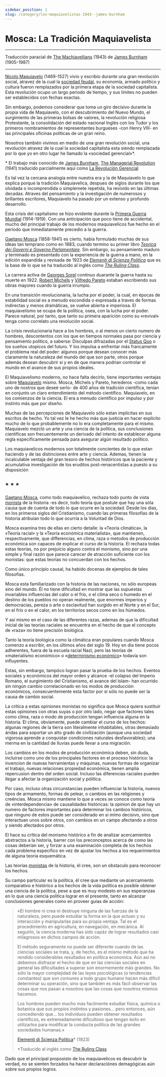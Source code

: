 ```yaml
---
sidebar_position: 1
slug: /category/los-maquiavelistas-1943--james-burnham
---
```


# Mosca: La Tradición Maquiavelista


 <hr style={{  marginTop: '1em' }} />

<p class="md_footnote_size">
Traducción paracial de <a href="https://archive.org/details/in.ernet.dli.2015.247666" target="_blank" rel="noopener noreferrer">The Machiavellians</a> (1943) de <a href="https://es.wikipedia.org/wiki/James_Burnham" target="_blank" rel="noopener noreferrer">James Burnham</a> (1905-1987) <br />
</p>

 <hr style={{  marginBottom: '2em' }} />



<p><a href="https://es.wikipedia.org/wiki/Nicol%C3%A1s_Maquiavelo" target="_blank" rel="noopener noreferrer">Nicolo Maquiavelo</a> (1469-1527) vivio y escribio durante una gran revolución social, atravez de la cual la <a href="https://es.wikipedia.org/wiki/Feudalismo" target="_blank" rel="noopener noreferrer">sociedad feudal</a>, su economía, armado político y cultura fueron remplazados por la primera etapa de la sociedad capitalista. Esta revolución ocupo un largo periodo de tiempo, y sus limites no pueden ser establecidos con fechas exactas.</p>


Sin embargo, podemos considerar que toma un giro decisivo durante la propia vida de Maquiavelo, con el descubrimiento del Nuevo Mundo, el surgimiento de las primeras bolsas de valores, la revolución religiosa Protestante, la consolidación del estado nacional Inglés con los Tudor y los primeros nombramientos de representantes burgueses -con Henry VIII- en las principales oficinas politicas de un gran reino.


Nosotros también vivimos en medio de una gran revolución social, una revolución atravez de la cual la sociedad capitalista esta siendo remplazada por lo que yo en otro lugar he llamado la «sociedad gerencial»*.

<p class="md_footnote_size">* El trabajo más conocido de <a href="https://es.wikipedia.org/wiki/James_Burnham" target="_blank" rel="noopener noreferrer">James Burnham</a>, <a href="https://archive.org/details/in.ernet.dli.2015.17923/page/n3/mode/2up" target="_blank" rel="noopener noreferrer">The Managerial Revolution</a> (1941) traducido parcialmente aquí como <a href="/textosI/category/la-revolución-gerencial-1941--james-burnham" class="lnk">La Revolución Gerencial</a></p>

Es tal vez la cercana analogía entre nuestra era y la de Maquiavelo lo que explica porque la tradición Maquiavelica, despues de siglos durante los que olvidada o incomprendida o simplemete repetida, ha revivido en las últimas decadas. Atraves del pensamiento y la investigación de numerosos y brillantes escritores, Maquiavelo ha pasado por un extenso y profundo desarrollo.

Esta crisis del capitalismo se hizo evidente durante la <a href="https://es.wikipedia.org/wiki/Primera_Guerra_Mundial" target="_blank" rel="noopener noreferrer">Primera Guerra Mundial</a> (1914-1919). Con una anticipación que poco tiene de accidental, mucho del principal trabajo de los modernos maquiavelicos fue hecho en el periodo que inmediatamente precedio a la guerra.


<p><a href="https://es.wikipedia.org/wiki/Gaetano_Mosca" target="_blank" rel="noopener noreferrer">Gaetano Mosca</a> (1858-1941) es cierto, había formulado muchas de sus ideas tan temprano como en 1883, cuando termino su primer libro <i><a href="https://www.goodreads.com/book/show/3914408-teorica-dei-governi-e-governo-parlamentare" target="_blank" rel="noopener noreferrer">Teorica dei Governi e Governo Parlamentare</a></i>. Sin embargo, su pensamiento maduro y terminado es presentado con la experiencia de la guerra a mano, en la edición expandida y revisada de 1923 de <i><a href="https://archive.org/details/elementidiscienz00moscuoft" target="_blank" rel="noopener noreferrer">Elementi di Scienza Politica</a></i> que es la base de lo que se ha traducido al inglés como <i><a href="https://archive.org/details/in.ernet.dli.2015.190559" target="_blank" rel="noopener noreferrer">The Ruling Class</a></i>.</p>


La carrera activa de <a href="https://es.wikipedia.org/wiki/Georges_Sorel" target="_blank" rel="noopener noreferrer">Georges Sorel</a> continuo duarante la guerra hasta su muerte en 1922. <a href="https://es.wikipedia.org/wiki/Robert_Michels" target="_blank" rel="noopener noreferrer">Robert Michels</a> y <a href="https://es.wikipedia.org/wiki/Vilfredo_Pareto" target="_blank" rel="noopener noreferrer">Vilfredo Pareto</a> estaban escribiendo sus obras mayores cuando la guerra irrumpio.


En una transición revolucionaria, la lucha por el poder, la cual, en épocas de estabilidad social es a menudo escondida o expresada a traves de formas indirectas y menos dramáticas, se vuelve abierta e imperiosa. El maquiavelismo se ocupa de la política, osea, con la lucha por el poder. Parece natural, por tanto, que tanto su primera aparición como su «revival» tenga como correlato una revolución social.


La crisis revolucionaria hace a los hombres, o al menos un cierto numero de hombres, descontentos con los que en tiempos normales pasa por ciencia y pensamiento político, a saberse: Disculpas difrazadas por el <a href="https://es.wikipedia.org/wiki/Statu_quo" target="_blank" rel="noopener noreferrer">Status Quo</a> o los sueños utopicos del futuro. Y los impulsa a enfrentar más francamente el problema real del poder: algunos porque desean conocer más claramente la naturaleza del mundo del que son parte, otros porque además desean descubrir si y en de que manera podrian controlar el mundo en el avance de sus propios ideales.


El Maquiavelismo moderno, no hace falta decirlo, tiene importantes ventajas sobre <a href="https://es.wikipedia.org/wiki/Nicol%C3%A1s_Maquiavelo" target="_blank" rel="noopener noreferrer">Maquiavelo</a> mismo. Mosca, Michels y Pareto, herederos -como cada uno de nostros que deseé serlo- de 400 años de tradición científica, tenian en conjunto un claro entendimiento del método científico. Maquiavelo, en los comienzos de la ciencia. El era a menudo científico por impulso y por instinto más que por diseño.


Muchas de las percepciones de Maquiavelo sólo estan implicitas en sus escritos de hecho. Yo tal vez le he hecho más que justicia en hacer explicito mucho de lo que probablemente no lo era completamente para el mismo. Maquiavelo mezcló un arte y una ciencia de la política, sus conclusiones científicas son frecuentemente un derivado del intento de establecer alguna regla especificamente pensada para asegurar algún resultado político.


Los maquiavelicos modernos son totalmente concientes de lo que estan haciendo y de las distinciones entre arte y ciencia. Ademas, tienen la incalculable ventaja del gran tesoro de hechos históricos que la paciente y acumulativa investigación de los eruditos post-renacentistas a puesto a su disposición


##   * * *

<p><a href="https://es.wikipedia.org/wiki/Gaetano_Mosca" target="_blank" rel="noopener noreferrer">Gaetano Mosca</a>, como todo maquiavelico, rechaza todo punto de vista <a href="https://es.wikipedia.org/wiki/Monismo" target="_blank" rel="noopener noreferrer">monista</a> de la historia -es decir, todo teoría que postule que hay una sóla causa que de cuenta de todo lo que ocurre en la sociedad. Desde los dias, en los primeros siglos del Cristianismo, cuando las primeras filosofías de la historia atribuian todo lo que ocurría a la Voluntad de Dios.</p>

Mosca examina tres de ellas en cierto detalle: la «Teoría climática», la «Teoría racial» y la «Teoría económica materialista», que mantienen, respectivamente, que differencias, en clima, raza o metodos de producción económica son capaces de explicar el curso de la historia. El rechaza todas estas teorías, no por prejuicio alguno contra el monismo, sino por una simple y final razón que parece carecer de atracción suficiente con los monistas: que estas teorías no concuerdan con los hechos.

Como único principio causal, ha habido docenas de ejemplos de tales filosofías.

Mosca esta familiarizado con la historia de las naciones, no sólo europeas sino del mundo. Él no tiene dificultad en mostrar que las supuestas invariables influencias del calor o el frío, o el clima seco o humedo en el destino de los pueblos no operan realmente, que enormes imperios y democracias, pereza o arte o esclavitud han surgido en el Norte y en el Sur, en el frío o en el calor, en los territorios secos como en los húmedos.

Y así mismo en el caso de las diferentes razas, ademas de que la dificultad inicial de las teorías raciales se encuentra en el hecho de que el concepto de «raza» no tiene precisión biológica.

Tanto la teoría biológica como la climática eran populares cuando Mosca comenzo a escribir, en los últimos años del siglo 19. Hoy en día tiene pocos adherentes, fuera de la escuela racial Nazi, pero las teorías de «materialismo económico» o «<a href="http://www.centroedumatematica.com/aruiz/libros/Ocaso%20de%20una%20utopia/Capitulo_03/Parte_03_03.htm" target="_blank" rel="noopener noreferrer">determinismo económico</a>» todavía son influyentes.

Estas, sin embargo, tampóco logran pasar la prueba de los hechos. Eventos sociales y económicos del mayor orden y alcance -el colapso del Imperio Romano, el surgimiento del Cristianismo, el avance del Islam- han ocurrido sin ningún cambio correlacionado en los modos de producción económicos, consecuentemente esta factor por sí sólo no puede ser la causa de cambio social.

La crítica a estas opiniones monistas no significa que Mosca quiera sustituir estas opiniones con otras suyas o por otro lado, negar que factores tales como clíma, raza o modo de producción tengan influencia alguna en la historia. El clima, obviamente, puede cambiar el curso de los hechos: algunas regiones de la tierra son literalmente inhabitables, otras demasiado áridas para soportar un alto grado de civilización (aunque una sociedad vigorosa aprende a conquistar condiciones naturales desfavorables); una merma en la cantidad de lluvias puede llevar a una migración.

Los cambios en los modos de producción económica deben, sin duda, incluirse como uno de los principales factores en el proceso histórico: la invencion de nuevas herramientas y máquinas, nuevas formas de organizar el trabajo, nuevas relaciones propiedad económica, tienen amplia repercusion dentro del orden social. Incluso las diferencias raciales pueden llegar a afectar la organización social y pólitica.

Por caso, incluso otras circunstancias pueden influenciar la historia, nuevos tipos de armamento, formas de pelear, o cambios en las religiones y creéncias. Mosca mismo mantiene lo que a veces se conoce como teoría de «interdependencia» de causalidades históricas: la opinion de que hay un numero de factores importantes para determinar los cambios históricos, que ninguno de estos puede ser considerado en si mímo decisivo, sino que interactuan unos sobre otros, con cambios en un campo afectando a otros y siendo afectados por otros.

El hace su crítica del monismo histórico a fin de analizar acercamientos abstractos a la historia, barrer con los preconceptos acerca de como las cosas deberian ser, y forzar a una examinación completa de los hechos cada problema especifico en vez de ajustar los hechos a los requerimientos de alguna teoría esquemática.

Las teorias <a href="https://es.wikipedia.org/wiki/Monismo" target="_blank" rel="noopener noreferrer">monistas</a> de la historia, él cree, son un obstaculo para reconocer los hechos.

Su campo particular es la política, él cree que mediante un acercamiento comparativo e histórico a los hechos de la vida política es posible obtener una ciencia de la política, pese a que es muy modesto en sus esperanzas en lo que una ciencia política lograr en el presente, tanto en alcanzar conclusiones generales como en proveer guias de acción:

<blockquote>
<p>«El hombre ni crea ni destruye ninguna de las fuerzas de la naturaleza, pero puede estudiar la forma en la que actuan y su interacción y manipularlas para su propia ventaja. Tal es el procedimiento en agricultura, en navegación, en mecánica. Al seguirlo, la ciencia moderna has sido capáz de lograr resultados casi milagrosos en dichos campos de acción.</p>


<p>El método seguramente no puede ser diferente cuando de las ciencias sociales se trata, y, de hecho, es el mismo método que ha rendido considerables resultados en política economíca. Aún así no debemos disfrazar el hecho de que en las ciencias sociales en general las dificultades a superar son enormemente más grandes. No sólo la mayor complejidad de las leyes psicológicas (o tendencias constantes) que son comunes a todo grupo humano hacen más dificil determinar su operación, sino que también es más fácil observar las cosas que nos pasan a nosotros que las cosas que nosotros mismos hacemos.</p>

<p>Los hombres pueden mucho más facilmente estudiar física, química o botanica que sus propios instintos y pasiones... pero entonces, aún concediendo que... los individuos pueden obtener resultados científicos, es extremadamente dificultoso que tengan éxito en utilizarlos para modificar la conducta política de las grandes sociedades humanas.»</p>


<a href="https://archive.org/details/elementidiscienz00moscuoft" target="_blank" rel="noopener noreferrer">Elementi di Scienza Politica</a>* (1923)


<p class="md_footnote_size">*Traducido al inglés como <a href="https://archive.org/details/in.ernet.dli.2015.190559" target="_blank" rel="noopener noreferrer">The Ruling Class</a></p>

</blockquote>



Dado que el principal proposisto de los maquiavelicos es descubrir la verdad, no se sienten forzados ha hacer declaraciónes demagógicas aún sobre sus propios logros.






